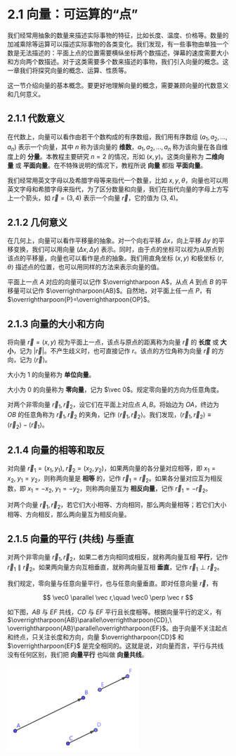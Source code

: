 # 2.1 向量：可运算的“点”

我们经常用抽象的数量来描述实际事物的特征，比如长度、温度、价格等。数量的加减乘除等运算可以描述实际事物的各类变化。我们发现，有一些事物由单独一个数是无法描述的：平面上点的位置需要横纵坐标两个数描述，弹幕的速度需要大小和方向两个数描述。对于这类需要多个数来描述的事物，我们引入向量的概念。这一章我们将探究向量的概念、运算、性质等。

这一节介绍向量的基本概念。要更好地理解向量的概念，需要兼顾向量的代数意义和几何意义。

## 2.1.1 代数意义

在代数上，向量可以看作由若干个数构成的有序数组，我们用有序数组 $(a_1,a_2,...,a_n)$ 表示一个向量，其中 $n$ 称为该向量的 **维数**，$a_1,a_2,...,a_n$ 称为该向量在各自维度上的 **分量**。本教程主要研究 $n=2$ 的情况，形如 $(x,y)$。这类向量称为 **二维向量** 或 **平面向量**。在不特殊说明的情况下，教程所说 **向量** 都指 **平面向量**。

我们经常用英文字母以及希腊字母等来指代一个数量，比如 $x,y,\theta$，向量也可以用英文字母和希腊字母来指代，为了区分数量和向量，我们在指代向量的字母上方写上一个箭头，如 $\vec r = (3,4)$ 表示一个向量 $\vec r$，它的值为 $(3,4)$。

## 2.1.2 几何意义

在几何上，向量可以看作平移量的抽象。对一个向右平移 $\Delta x$，向上平移 $\Delta y$ 的平移变换，我们可以用向量 $(\Delta x,\Delta y)$ 表示。同时，由于点的坐标可以视为从原点到该点的平移量，向量也可以看作是点的抽象。我们用直角坐标 $(x,y)$ 和极坐标 $\langle r,\theta \rangle$ 描述点的位置，也可以用同样的方法来表示向量的值。

平面上一点 $A$ 对应的向量可以记作 $\overrightharpoon A$，从点 $A$ 到点 $B$ 的平移量可以记作 $\overrightharpoon{AB}$。自然地，对平面上任一点 $P$，有 $\overrightharpoon{P}=\overrightharpoon{OP}$。

## 2.1.3 向量的大小和方向

将向量 $\vec r=(x,y)$ 视为平面上一点，该点与原点的距离称为向量 $\vec r$ 的 **长度** 或 **大小**，记为 $|\vec r|$。不产生歧义时，也可直接记作 $r$。该点的方位角称为向量 $\vec r$ 的方向，记为 $\langle \vec r \rangle$。

大小为 $1$ 的向量称为 **单位向量**。

大小为 $0$ 的向量称为 **零向量**，记为 $\vec 0$。规定零向量的方向为任意角度。

对两个非零向量 $\vec r_1, \vec r_2$，设它们在平面上对应点 $A,B$。将始边为 $OA$，终边为 $OB$ 的任意角称为 $\vec r_1, \vec r_2$ 的夹角，记作 $\langle \vec r_1, \vec r_2 \rangle$。我们发现，$\langle \vec r_1, \vec r_2 \rangle\equiv\langle\vec r_2\rangle-\langle\vec r_1\rangle$。

## 2.1.4 向量的相等和取反

对向量 $\vec r_1=(x_1,y_1),\ \vec r_2=(x_2,y_2)$，如果两向量的各分量对应相等，即 $x_1=x_2,\ y_1=y_2$，则称两向量是 **相等** 的，记作 $\vec r_1=\vec r_2$。如果各分量对应互为相反数，即 $x_1=-x_2,\ y_1=-y_2$，则称两向量互为 **相反向量**，记作 $\vec r_1=-\vec r_2$。

对两个向量 $\vec r_1,\vec r_2$，若它们大小相等、方向相同，那么两向量相等；若它们大小相等、方向相反，那么两向量互为相反向量。

## 2.1.5 向量的平行 (共线) 与垂直

对两个非零向量 $\vec r_1,\vec r_2$，如果二者方向相同或相反，就称两向量互相 **平行**，记作 $\vec r_1 \parallel \vec r_2$。如果两向量方向互相垂直，就称两向量互相 **垂直**，记作 $\vec r_1 \perp\vec r_2$。

<!-- perpendicular -->

我们规定，零向量与任意向量平行，也与任意向量垂直。即对任意向量 $\vec r$，有

$$ \vec0 \parallel \vec r,\quad \vec0 \perp \vec r $$

如下图，$AB$ 与 $EF$ 共线，$CD$ 与 $EF$ 平行且长度相等。根据向量平行的定义，有 $\overrightharpoon{AB}\parallel\overrightharpoon{CD},\ \overrightharpoon{AB}\parallel\overrightharpoon{EF}$。由于向量不关注起点和终点，只关注长度和方向，向量 $\overrightharpoon{CD}$ 和 $\overrightharpoon{EF}$ 是完全相同的。这就是说，对向量而言，平行与共线没有任何区别，我们把 **向量平行** 也叫做 **向量共线**。

<img src="assert/image.png" width="300px" />